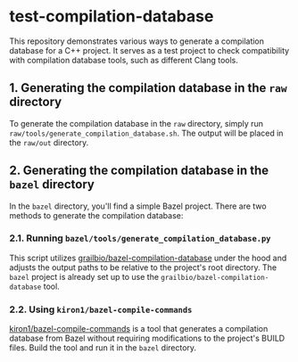 # test-compilation-database

This repository demonstrates various ways to generate a compilation database for a C++ project. It serves as a test project to check compatibility with compilation database tools, such as different Clang tools.

## 1. Generating the compilation database in the `raw` directory

To generate the compilation database in the `raw` directory, simply run `raw/tools/generate_compilation_database.sh`. The output will be placed in the `raw/out` directory.

## 2. Generating the compilation database in the `bazel` directory

In the `bazel` directory, you'll find a simple Bazel project. There are two methods to generate the compilation database:

### 2.1. Running `bazel/tools/generate_compilation_database.py`

This script utilizes [grailbio/bazel-compilation-database](https://github.com/grailbio/bazel-compilation-database) under the hood and adjusts the output paths to be relative to the project's root directory. The `bazel` project is already set up to use the `grailbio/bazel-compilation-database` tool.

### 2.2. Using `kiron1/bazel-compile-commands`

[kiron1/bazel-compile-commands](https://github.com/kiron1/bazel-compile-commands) is a tool that generates a compilation database from Bazel without requiring modifications to the project's BUILD files. Build the tool and run it in the `bazel` directory.
